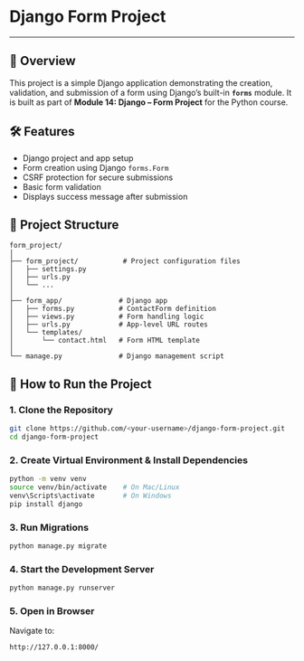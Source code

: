 # Django Form Project
---
## 📌 Overview
This project is a simple Django application demonstrating the creation, validation, and submission of a form using Django’s built-in **`forms`** module. It is built as part of **Module 14: Django – Form Project** for the Python course.

## 🛠 Features
- Django project and app setup
- Form creation using Django `forms.Form`
- CSRF protection for secure submissions
- Basic form validation
- Displays success message after submission

## 📂 Project Structure
```
form_project/
│
├── form_project/           # Project configuration files
│   ├── settings.py
│   ├── urls.py
│   └── ...
│
├── form_app/              # Django app
│   ├── forms.py           # ContactForm definition
│   ├── views.py           # Form handling logic
│   ├── urls.py            # App-level URL routes
│   └── templates/
│       └── contact.html   # Form HTML template
│
└── manage.py              # Django management script
```

## 🚀 How to Run the Project

### 1. Clone the Repository
```bash
git clone https://github.com/<your-username>/django-form-project.git
cd django-form-project
```

### 2. Create Virtual Environment & Install Dependencies
```bash
python -m venv venv
source venv/bin/activate    # On Mac/Linux
venv\Scripts\activate       # On Windows
pip install django
```

### 3. Run Migrations
```bash
python manage.py migrate
```

### 4. Start the Development Server
```bash
python manage.py runserver
```

### 5. Open in Browser
Navigate to:
```
http://127.0.0.1:8000/
```
